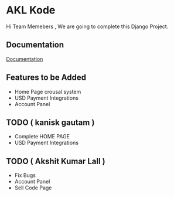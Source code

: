 
# AKL Kode

Hi Team Memebers , We are going to complete this Django Project.




## Documentation

[Documentation](https://docs.djangoproject.com/en/3.2/)

  
## Features to be Added

- Home Page crousal system
- USD Payment Integrations
- Account Panel


## TODO ( kanisk gautam )

- Complete HOME PAGE
- USD Payment Integrations

## TODO ( Akshit Kumar Lall )

- Fix Bugs
- Account Panel
- Sell Code Page
  
